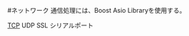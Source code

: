 #ネットワーク
通信処理には、Boost Asio Libraryを使用する。

[TCP](https://sites.google.com/site/boostjp/tips/network/tcp)
UDP
SSL
シリアルポート
